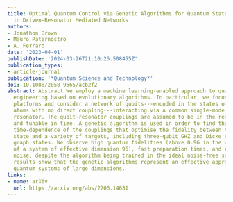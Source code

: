 ```yaml
---
title: Optimal Quantum Control via Genetic Algorithms for Quantum State Engineering
  in Driven-Resonator Mediated Networks
authors:
- Jonathon Brown
- Mauro Paternostro
- A. Ferraro
date: '2023-04-01'
publishDate: '2024-03-26T21:10:26.508455Z'
publication_types:
- article-journal
publication: '*Quantum Science and Technology*'
doi: 10.1088/2058-9565/acb2f2
abstract: Abstract We employ a machine learning-enabled approach to quantum state
  engineering based on evolutionary algorithms. In particular, we focus on superconducting
  platforms and consider a network of qubits---encoded in the states of artificial
  atoms with no direct coupling---interacting via a common single-mode driven microwave
  resonator. The qubit-resonator couplings are assumed to be in the resonant regime
  and tunable in time. A genetic algorithm is used in order to find the functional
  time-dependence of the couplings that optimise the fidelity between the evolved
  state and a variety of targets, including three-qubit GHZ and Dicke states and four-qubit
  graph states. We observe high quantum fidelities (above 0.96 in the worst case setting
  of a system of effective dimension 96), fast preparation times, and resilience to
  noise, despite the algorithm being trained in the ideal noise-free setting. These
  results show that the genetic algorithms represent an effective approach to control
  quantum systems of large dimensions.
links:
- name: arXiv
  url: https://arxiv.org/abs/2206.14681
---
```

